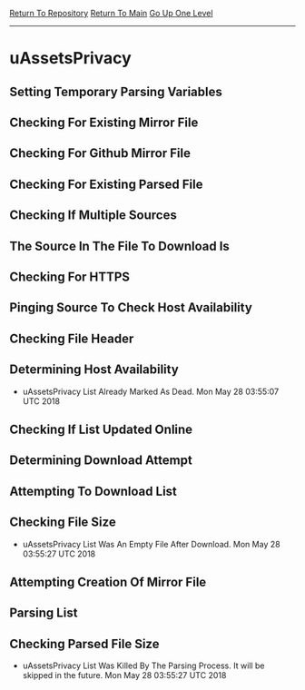 [Return To Repository](https://github.com/deathbybandaid/piholeparser/)
[Return To Main](https://github.com/deathbybandaid/piholeparser/blob/master/RecentRunLogs/Mainlog.md)
[Go Up One Level](https://github.com/deathbybandaid/piholeparser/blob/master/RecentRunLogs/TopLevelScripts/30-Processing-External-Blacklists.md)
____________________________________
# uAssetsPrivacy
## Setting Temporary Parsing Variables
## Checking For Existing Mirror File
## Checking For Github Mirror File
## Checking For Existing Parsed File
## Checking If Multiple Sources
## The Source In The File To Download Is
## Checking For HTTPS
## Pinging Source To Check Host Availability
## Checking File Header
## Determining Host Availability
* uAssetsPrivacy List Already Marked As Dead. Mon May 28 03:55:07 UTC 2018
## Checking If List Updated Online
## Determining Download Attempt
## Attempting To Download List
## Checking File Size
* uAssetsPrivacy List Was An Empty File After Download. Mon May 28 03:55:27 UTC 2018
## Attempting Creation Of Mirror File
## Parsing List
## Checking Parsed File Size
* uAssetsPrivacy List Was Killed By The Parsing Process. It will be skipped in the future. Mon May 28 03:55:27 UTC 2018
